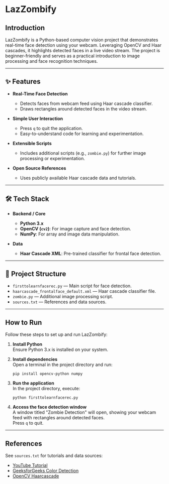 # LazZombify

## Introduction

LazZombify is a Python-based computer vision project that demonstrates real-time face detection using your webcam. Leveraging OpenCV and Haar cascades, it highlights detected faces in a live video stream. The project is beginner-friendly and serves as a practical introduction to image processing and face recognition techniques.

---

## ✨ Features

- **Real-Time Face Detection**
  - Detects faces from webcam feed using Haar cascade classifier.
  - Draws rectangles around detected faces in the video stream.

- **Simple User Interaction**
  - Press `q` to quit the application.
  - Easy-to-understand code for learning and experimentation.

- **Extensible Scripts**
  - Includes additional scripts (e.g., `zombie.py`) for further image processing or experimentation.

- **Open Source References**
  - Uses publicly available Haar cascade data and tutorials.

---

## 🛠️ Tech Stack

- **Backend / Core**
  - **Python 3.x**
  - **OpenCV (`cv2`)**: For image capture and face detection.
  - **NumPy**: For array and image data manipulation.

- **Data**
  - **Haar Cascade XML**: Pre-trained classifier for frontal face detection.

---

## 📝 Project Structure

- `firsttolearnfacerec.py` — Main script for face detection.
- `haarcascade_frontalface_default.xml` — Haar cascade classifier file.
- `zombie.py` — Additional image processing script.
- `sources.txt` — References and data sources.

---

## How to Run

Follow these steps to set up and run LazZombify:

1. **Install Python**  
   Ensure Python 3.x is installed on your system.

2. **Install dependencies**  
   Open a terminal in the project directory and run:
   ```
   pip install opencv-python numpy
   ```

3. **Run the application**  
   In the project directory, execute:
   ```
   python firsttolearnfacerec.py
   ```

4. **Access the face detection window**  
   A window titled "Zombie Detection" will open, showing your webcam feed with rectangles around detected faces.  
   Press `q` to quit.

---

## References

See `sources.txt` for tutorials and data sources:
- [YouTube Tutorial](https://www.youtube.com/watch?v=i3sLv1sus0I)
- [GeeksforGeeks Color Detection](https://www.geeksforgeeks.org/multiple-color-detection-in-real-time-using-python-opencv/)
- [OpenCV Haarcascade](https://github.com/opencv/opencv/blob/4.x/data/haarcascades/haarcascade_frontalface_default.xml)
